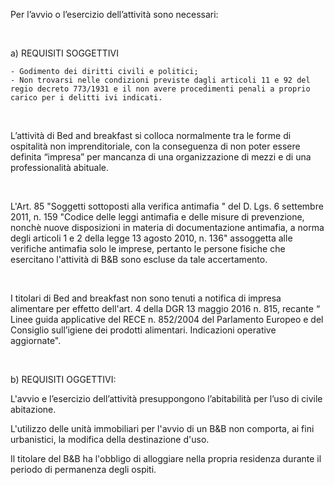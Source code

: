 Per l’avvio o l’esercizio dell’attività sono necessari:

&nbsp;


a) REQUISITI SOGGETTIVI

    - Godimento dei diritti civili e politici;
    - Non trovarsi nelle condizioni previste dagli articoli 11 e 92 del regio decreto 773/1931 e il non avere procedimenti penali a proprio carico per i delitti ivi indicati.

&nbsp;

L’attività di Bed and breakfast si colloca normalmente tra le forme di ospitalità non imprenditoriale, con la conseguenza di non poter essere definita “impresa” per mancanza di una organizzazione di mezzi e di una professionalità abituale.

&nbsp;

L'Art. 85 "Soggetti sottoposti alla verifica antimafia " del D. Lgs. 6 settembre 2011, n. 159 "Codice delle leggi antimafia e delle misure di prevenzione, nonchè nuove disposizioni in materia di documentazione antimafia, a norma degli articoli 1 e 2 della legge 13 agosto 2010, n. 136" assoggetta alle verifiche antimafia solo le imprese, pertanto le persone fisiche che esercitano l'attività di B&B sono escluse da tale accertamento.

&nbsp;

I titolari di Bed and breakfast non sono tenuti a notifica di impresa alimentare per effetto dell'art. 4 della DGR 13 maggio 2016 n. 815, recante “ Linee guida applicative del RECE n. 852/2004 del Parlamento Europeo e del Consiglio sull’igiene dei prodotti alimentari. Indicazioni operative aggiornate".

&nbsp;


b) REQUISITI OGGETTIVI:

L'avvio e l’esercizio dell’attività presuppongono l’abitabilità per l’uso di civile abitazione.

L'utilizzo delle unità immobiliari per l'avvio di un B&B non comporta, ai fini urbanistici, la modifica della destinazione d'uso.

Il titolare del B&B ha l'obbligo di alloggiare nella propria residenza durante il periodo di permanenza degli ospiti.
